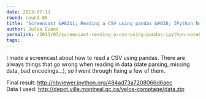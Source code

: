 ```yaml
---
date: 2013-07-13
round: round-05
title: 'Screencast &#8211; Reading a CSV using pandas &#038; IPython Notebook'
author: Julia Evans
permalink: /2013/07/screencast-reading-a-csv-using-pandas-ipython-notebook/
tags:
---
```

I made a screencast about how to read a CSV using pandas. There are always things that go wrong when reading in data (date parsing, missing data, bad encodings&#8230;), so I went through fixing a few of them. 



Final result: <http://nbviewer.ipython.org/484ad73a7208066d6aec>  
Data I used: <http://depot.ville.montreal.qc.ca/velos-comptage/data.zip>
